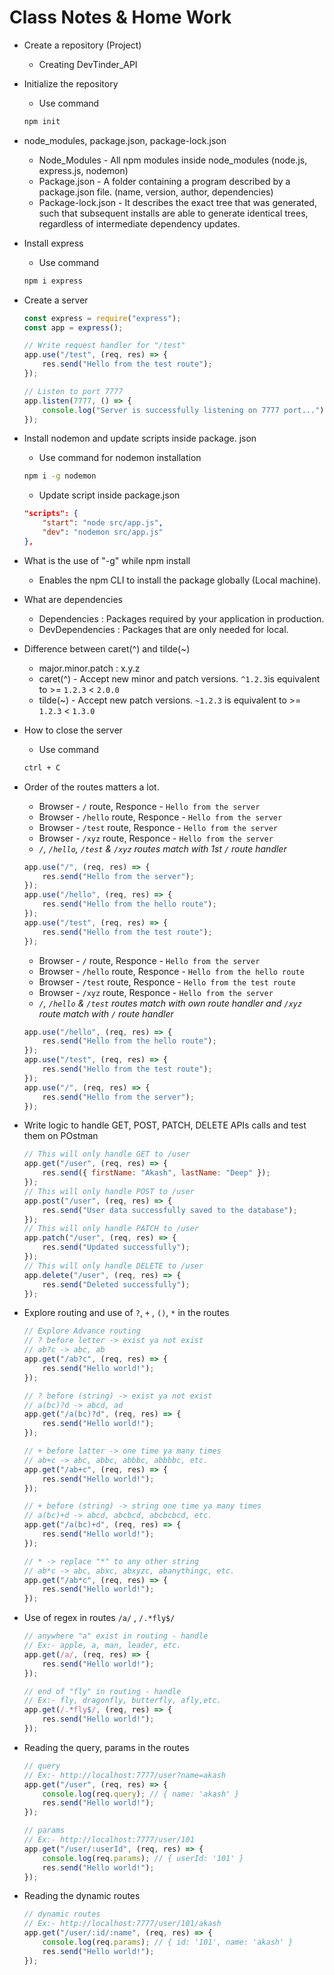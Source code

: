 # **Class Notes & Home Work**

-   Create a repository (Project)
    -   Creating DevTinder_API
-   Initialize the repository

    -   Use command

    ```bash
    npm init
    ```

-   node_modules, package.json, package-lock.json
    -   Node_Modules - All npm modules inside node_modules (node.js, express.js, nodemon)
    -   Package.json - A folder containing a program described by a package.json file. (name, version, author, dependencies)
    -   Package-lock.json - It describes the exact tree that was generated, such that subsequent installs are able to generate identical trees, regardless of intermediate dependency updates.
-   Install express

    -   Use command

    ```bash
    npm i express
    ```

-   Create a server

    ```js
    const express = require("express");
    const app = express();

    // Write request handler for "/test"
    app.use("/test", (req, res) => {
    	res.send("Hello from the test route");
    });

    // Listen to port 7777
    app.listen(7777, () => {
    	console.log("Server is successfully listening on 7777 port...");
    });
    ```

-   Install nodemon and update scripts inside package. json

    -   Use command for nodemon installation

    ```bash
    npm i -g nodemon
    ```

    -   Update script inside package.json

    ```json
    "scripts": {
    	"start": "node src/app.js",
    	"dev": "nodemon src/app.js"
    },
    ```

-   What is the use of "-g" while npm install
    -   Enables the npm CLI to install the package globally (Local machine).
-   What are dependencies
    -   Dependencies : Packages required by your application in production.
    -   DevDependencies : Packages that are only needed for local.
-   Difference between caret(^) and tilde(~)
    -   major.minor.patch : x.y.z
    -   caret(^) - Accept new minor and patch versions. `^1.2.3`is equivalent to >= `1.2.3` < `2.0.0`
    -   tilde(~) - Accept new patch versions. `~1.2.3` is equivalent to >= `1.2.3` < `1.3.0`
-   How to close the server

    -   Use command

    ```bash
    ctrl + C
    ```

-   Order of the routes matters a lot.

    -   Browser - `/` route, Responce - `Hello from the server`
    -   Browser - `/hello` route, Responce - `Hello from the server`
    -   Browser - `/test` route, Responce - `Hello from the server`
    -   Browser - `/xyz` route, Responce - `Hello from the server`
    -   _`/`, `/hello`, `/test` & `/xyz` routes match with 1st `/` route handler_

    ```js
    app.use("/", (req, res) => {
    	res.send("Hello from the server");
    });
    app.use("/hello", (req, res) => {
    	res.send("Hello from the hello route");
    });
    app.use("/test", (req, res) => {
    	res.send("Hello from the test route");
    });
    ```

    -   Browser - `/` route, Responce - `Hello from the server`
    -   Browser - `/hello` route, Responce - `Hello from the hello route`
    -   Browser - `/test` route, Responce - `Hello from the test route`
    -   Browser - `/xyz` route, Responce - `Hello from the server`
    -   _`/`, `/hello` & `/test` routes match with own route handler and `/xyz` route match with `/` route handler_

    ```js
    app.use("/hello", (req, res) => {
    	res.send("Hello from the hello route");
    });
    app.use("/test", (req, res) => {
    	res.send("Hello from the test route");
    });
    app.use("/", (req, res) => {
    	res.send("Hello from the server");
    });
    ```

-   Write logic to handle GET, POST, PATCH, DELETE APIs calls and test them on POstman
    ```js
    // This will only handle GET to /user
    app.get("/user", (req, res) => {
    	res.send({ firstName: "Akash", lastName: "Deep" });
    });
    // This will only handle POST to /user
    app.post("/user", (req, res) => {
    	res.send("User data successfully saved to the database");
    });
    // This will only handle PATCH to /user
    app.patch("/user", (req, res) => {
    	res.send("Updated successfully");
    });
    // This will only handle DELETE to /user
    app.delete("/user", (req, res) => {
    	res.send("Deleted successfully");
    });
    ```
-   Explore routing and use of `?`, `+` , `()`, `*` in the routes

    ```js
    // Explore Advance routing
    // ? before letter -> exist ya not exist
    // ab?c -> abc, ab
    app.get("/ab?c", (req, res) => {
    	res.send("Hello world!");
    });

    // ? before (string) -> exist ya not exist
    // a(bc)?d -> abcd, ad
    app.get("/a(bc)?d", (req, res) => {
    	res.send("Hello world!");
    });

    // + before latter -> one time ya many times
    // ab+c -> abc, abbc, abbbc, abbbbc, etc.
    app.get("/ab+c", (req, res) => {
    	res.send("Hello world!");
    });

    // + before (string) -> string one time ya many times
    // a(bc)+d -> abcd, abcbcd, abcbcbcd, etc.
    app.get("/a(bc)+d", (req, res) => {
    	res.send("Hello world!");
    });

    // * -> replace "*" to any other string
    // ab*c -> abc, abxc, abxyzc, abanythingc, etc.
    app.get("/ab*c", (req, res) => {
    	res.send("Hello world!");
    });
    ```

-   Use of regex in routes `/a/` , `/.*fly$/`

    ```js
    // anywhere "a" exist in routing - handle
    // Ex:- apple, a, man, leader, etc.
    app.get(/a/, (req, res) => {
    	res.send("Hello world!");
    });

    // end of "fly" in routing - handle
    // Ex:- fly, dragonfly, butterfly, afly,etc.
    app.get(/.*fly$/, (req, res) => {
    	res.send("Hello world!");
    });
    ```

-   Reading the query, params in the routes

    ```js
    // query
    // Ex:- http://localhost:7777/user?name=akash
    app.get("/user", (req, res) => {
    	console.log(req.query); // { name: 'akash' }
    	res.send("Hello world!");
    });

    // params
    // Ex:- http://localhost:7777/user/101
    app.get("/user/:userId", (req, res) => {
    	console.log(req.params); // { userId: '101' }
    	res.send("Hello world!");
    });
    ```

-   Reading the dynamic routes
    ```js
    // dynamic routes
    // Ex:- http://localhost:7777/user/101/akash
    app.get("/user/:id/:name", (req, res) => {
    	console.log(req.params); // { id: '101', name: 'akash' }
    	res.send("Hello world!");
    });
    ```
